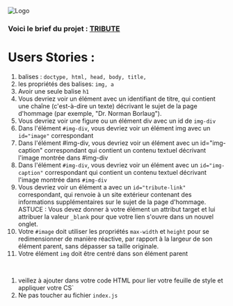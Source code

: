![Logo](https://kadea.academy/static/38b7831ae695651a7ca5900d8b5838ad/24d8b/logo.webp)


### Voici le brief du projet :  [TRIBUTE](https://classroom.google.com/c/NjA3OTgzMzU0MDM0/a/NjA4NDYyOTMwODM3/details) 

# Users Stories :

1. balises : ``doctype, html, head, body, title,``
2. les propriétés des balises:  ``img, a``
3. Avoir une seule balise ``h1``
​
4. Vous devriez voir un élément avec un identifiant de titre, qui contient une chaîne (c'est-à-dire un texte) décrivant le sujet de la page d'hommage (par exemple, "Dr. Norman Borlaug").
​
5.  Vous devriez voir une figure ou un élément div avec un id de ``img-div``
​
6. Dans l'élément ``#img-div``, vous devriez voir un élément img avec un ``id="image"`` correspondant
​
7. Dans l'élément #img-div, vous devriez voir un élément avec un id="img-caption" correspondant qui contient un contenu textuel décrivant l'image montrée dans #img-div
​
8. Dans l'élément ``#img-div``, vous devriez voir un élément avec un ``id="img-caption"`` correspondant qui contient un contenu textuel décrivant l'image montrée dans ``#img-div``
​
9. Vous devriez voir un élément a avec un ``id="tribute-link"`` correspondant, qui renvoie à un site extérieur contenant des informations supplémentaires sur le sujet de la page d'hommage. ASTUCE : Vous devez donner à votre élément un attribut target et lui attribuer la valeur ``_blank`` pour que votre lien s'ouvre dans un nouvel onglet.
​
10. Votre ``#image`` doit utiliser les propriétés ``max-width`` et ``height`` pour se redimensionner de manière réactive, par rapport à la largeur de son élément parent, sans dépasser sa taille originale.
​
11. Votre élément ``img`` doit être centré dans son élément parent
​

​
1. veillez à ajouter  dans votre code HTML pour lier votre feuille de style et appliquer votre CS`
2. Ne pas toucher au fichier ``index.js``